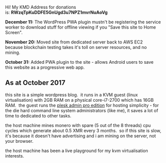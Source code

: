 
Hi! My KMD Address for donations is: **RWzqTpKuDDFE5GnUgd3u7NPZ1mvrNuAoVg**

**December 11:** The WordPress PWA plugin mustn't be registering the service worker to download stuff for offline viewing if you "Save this site to Home Screen".

**November 20:** Moved site from dedicated server back to AWS EC2 because blockchain testing takes it's toll on server resources, and no mining.

**October 31:** Added PWA plugin to the site - allows Android users to save this website as a progressive web app.


## As at October 2017


this site is a simple wordpress blog.  it runs in a KVM guest (linux virtualisation) with 2GB RAM on a physical core-i7-2700 which has 16GB RAM.  the guest runs the [plesk admin pro edition](https://www.plesk.com/pricing/) for hosting simplicity - for the die hard command line system administrators (like me), it saves a lot of time to dedicated to other tasks.

the host machine mines monero with spare (5 out of the 8 threads) cpu cycles which generate about 0.5 XMR every 3 months.  so if this site is slow, it's because it doesn't have advertising and i am mining on the server, not your browser.

the host machine has been a live playground for my kvm virtualisation interests.
